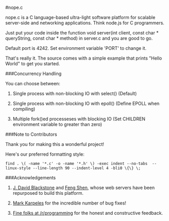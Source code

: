 #nope.c

nope.c is a C language-based ultra-light software platform for scalable server-side and networking applications. Think node.js for C programmers.

Just put your code inside the function void server(int client, const char * queryString, const char * method) in server.c and you are good to go.

Default port is 4242. Set environment variable 'PORT' to change it.

That's really it. The source comes with a simple example that prints "Hello World" to get you started.

###Concurrency Handling

You can choose between:

1. Single process with non-blocking IO with select() (Default)

2. Single process with non-blocking IO with epoll()  (Define EPOLL when compiling)

3. Multiple fork()ed processeses with blocking IO (Set CHILDREN environment variable to greater than zero)

###Note to Contributors

Thank you for making this a wonderful project!

Here's our preferred formatting style:

  `find . \( -name '*.c' -o -name '*.h' \) -exec indent --no-tabs  --linux-style --line-length 90 --indent-level 4 -bli0 \{\} \;`
  

###Acknowledgements

1. [J. David Blackstone](http://sourceforge.net/u/jdavidb/profile/) and [Feng Shen](https://github.com/shenfeng), whose web servers have been repurposed to build this platform.

2. [Mark Karpeles](https://github.com/MagicalTux) for the incredible number of bug fixes!

3. [Fine folks at /r/programming](http://www.reddit.com/r/programming/) for the honest and constructive feedback.


